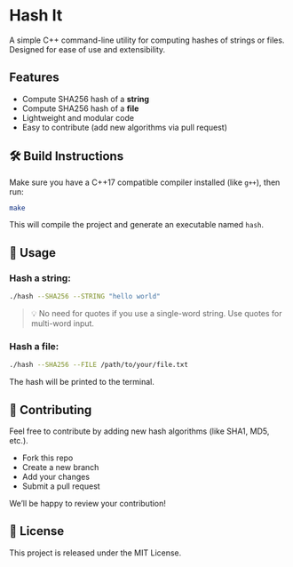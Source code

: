# Hash It

A simple C++ command-line utility for computing hashes of strings or files. Designed for ease of use and extensibility.

## Features

- Compute SHA256 hash of a **string**
- Compute SHA256 hash of a **file**
- Lightweight and modular code
- Easy to contribute (add new algorithms via pull request)

## 🛠️ Build Instructions

Make sure you have a C++17 compatible compiler installed (like `g++`), then run:

```bash
make
```

This will compile the project and generate an executable named `hash`.

## 🧪 Usage

### Hash a string:

```bash
./hash --SHA256 --STRING "hello world"
```

> 💡 No need for quotes if you use a single-word string. Use quotes for multi-word input.

### Hash a file:

```bash
./hash --SHA256 --FILE /path/to/your/file.txt
```

The hash will be printed to the terminal.

## 🙌 Contributing

Feel free to contribute by adding new hash algorithms (like SHA1, MD5, etc.).

- Fork this repo
- Create a new branch
- Add your changes
- Submit a pull request

We’ll be happy to review your contribution!

## 📄 License

This project is released under the MIT License.
